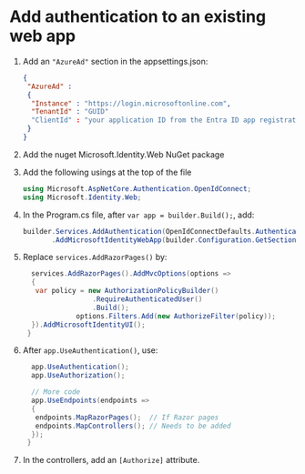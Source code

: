 # Add authentication to an existing web app

1. Add an `"AzureAd"` section in the appsettings.json:

   ```json
   {
    "AzureAd" :
    {
     "Instance" : "https://login.microsoftonline.com",
     "TenantId" : "GUID"
     "ClientId" : "your application ID from the Entra ID app registration"
    }
   }
   ```

1. Add the nuget Microsoft.Identity.Web NuGet package
1. Add the following usings at the top of the file

   ```csharp
   using Microsoft.AspNetCore.Authentication.OpenIdConnect;
   using Microsoft.Identity.Web;
   ```

1. In the Program.cs file, after `var app = builder.Build();`, add:
   ```csharp
   builder.Services.AddAuthentication(OpenIdConnectDefaults.AuthenticationScheme)
          .AddMicrosoftIdentityWebApp(builder.Configuration.GetSection("AzureAd"));
   ```

1. Replace `services.AddRazorPages()` by:

   ```csharp
     services.AddRazorPages().AddMvcOptions(options =>
     {
      var policy = new AuthorizationPolicyBuilder()
                    .RequireAuthenticatedUser()
                    .Build();
                options.Filters.Add(new AuthorizeFilter(policy));
     }).AddMicrosoftIdentityUI();
    }
   ```

1. After `app.UseAuthentication()`, use:

   ```csharp
     app.UseAuthentication();
     app.UseAuthorization();

     // More code
     app.UseEndpoints(endpoints =>
     {
      endpoints.MapRazorPages();  // If Razor pages
      endpoints.MapControllers(); // Needs to be added
     });
    }
   ```

1. In the controllers, add an `[Authorize]` attribute.
